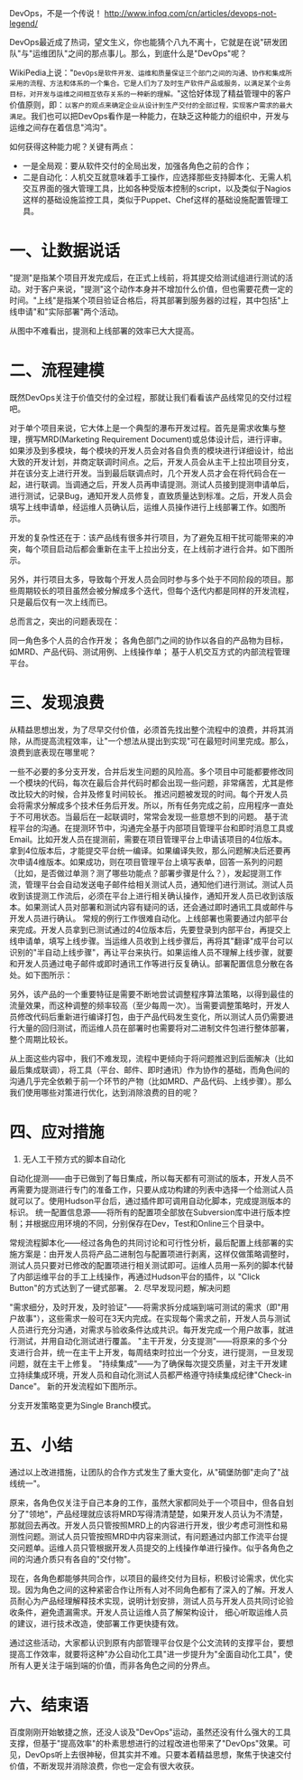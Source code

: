 DevOps，不是一个传说！ http://www.infoq.com/cn/articles/devops-not-legend/

DevOps最近成了热词，望文生义，你也能猜个八九不离十，它就是在说"研发团队"与"运维团队"之间的那点事儿。那么，到底什么是"DevOps"呢？

WikiPedia上说："`DevOps是软件开发、运维和质量保证三个部门之间的沟通、协作和集成所采用的流程、方法和体系的一个集合。它是人们为了及时生产软件产品或服务，以满足某个业务目标，对开发与运维之间相互依存关系的一种新的理解。`"这恰好体现了精益管理中的客户价值原则，即：`以客户的观点来确定企业从设计到生产交付的全部过程，实现客户需求的最大满足`。我们也可以把DevOps看作是一种能力，在缺乏这种能力的组织中，开发与运维之间存在着信息"鸿沟"。

如何获得这种能力呢？关键有两点：

* 一是全局观：要从软件交付的全局出发，加强各角色之前的合作；
* 二是自动化：人机交互就意味着手工操作，应选择那些支持脚本化、无需人机交互界面的强大管理工具，比如各种受版本控制的script，以及类似于Nagios这样的基础设施监控工具，类似于Puppet、Chef这样的基础设施配置管理工具。

# 一、让数据说话

"提测"是指某个项目开发完成后，在正式上线前，将其提交给测试组进行测试的活动。对于客户来说，"提测"这个动作本身并不增加什么价值，但也需要花费一定的时间。"上线"是指某个项目验证合格后，将其部署到服务器的过程，其中包括"上线申请"和"实际部署"两个活动。

从图中不难看出，提测和上线部署的效率已大大提高。

# 二、流程建模

既然DevOps关注于价值交付的全过程，那就让我们看看该产品线常见的交付过程吧。

对于单个项目来说，它大体上是一个典型的瀑布开发过程。首先是需求收集与整理，撰写MRD(Marketing Requirement Document)或总体设计后，进行评审。如果涉及到多模块，每个模块的开发人员会对各自负责的模块进行详细设计，给出大致的开发计划，并商定联调时间点。之后，开发人员会从主干上拉出项目分支，并在该分支上进行开发。当到最后联调点时，几个开发人员才会在将代码合在一起，进行联调。当调通之后，开发人员再申请提测。测试人员接到提测申请单后，进行测试，记录Bug，通知开发人员修复，直致质量达到标准。之后，开发人员会填写上线申请单，经运维人员确认后，运维人员操作进行上线部署工作。如图所示。

开发的复杂性还在于：该产品线有很多并行项目，为了避免互相干扰可能带来的冲突，每个项目启动后都会重新在主干上拉出分支，在上线前才进行合并。如下图所示。

另外，并行项目太多，导致每个开发人员会同时参与多个处于不同阶段的项目。那些周期较长的项目虽然会被分解成多个迭代，但每个迭代内都是同样的开发流程，只是最后仅有一次上线而已。

总而言之，突出的问题表现在：

同一角色多个人员的合作开发；
各角色部门之间的协作以各自的产品物为目标，如MRD、产品代码、测试用例、上线操作单；
基于人机交互方式的内部流程管理平台。

# 三、发现浪费

从精益思想出发，为了尽早交付价值，必须首先找出整个流程中的浪费，并将其消除，从而提高流程效率，让"一个想法从提出到实现"可在最短时间里完成。那么，浪费到底表现在哪里呢？

一些不必要的多分支开发，合并后发生问题的风险高。多个项目中可能都要修改同一个模块的代码，每次在最后合并代码时都会出现一些问题，非常痛苦，尤其是修改比较大的时候，合并及修复时间较长。
推迟问题被发现的时间。每个开发人员会将需求分解成多个技术任务后开发。所以，所有任务完成之前，应用程序一直处于不可用状态。当最后在一起联调时，常常会发现一些意想不到的问题。
基于流程平台的沟通。在提测环节中，沟通完全基于内部项目管理平台和即时消息工具或Email。比如开发人员在提测前，需要在项目管理平台上申请该项目的4位版本。拿到4位版本后，才能提交平台统一编译。如果编译失败，那么问题解决后还要再次申请4维版本。如果成功，则在项目管理平台上填写表单，回答一系列的问题（比如，是否做过单测？测了哪些功能点？部署步骤是什么？），发起提测工作流，管理平台会自动发送电子邮件给相关测试人员，通知他们进行测试。测试人员收到该提测工作流后，必须在平台上进行相关确认操作，通知开发人员已收到该版本。如果测试人员对部署和测试内容有疑问的话，还会通过即时通讯工具或邮件与开发人员进行确认。
常规的例行工作很难自动化。上线部署也需要通过内部平台来完成。开发人员拿到已测试通过的4位版本后，先要登录到内部平台，再提交上线申请单，填写上线步骤。当运维人员收到上线步骤后，再将其"翻译"成平台可以识别的"半自动上线步骤"，再让平台来执行。如果运维人员不理解上线步骤，就要和开发人员通过电子邮件或即时通讯工作等进行反复确认。部署配置信息分散在各处。如下图所示：


另外，该产品的一个重要特征是需要不断地尝试调整程序算法策略，以得到最佳的流量效果，而这种调整的频率较高（至少每周一次）。当需要调整策略时，开发人员修改代码后重新进行编译打包，由于产品代码发生变化，所以测试人员仍需要进行大量的回归测试，而运维人员在部署时也需要将对二进制文件包进行整体部署，整个周期比较长。

从上面这些内容中，我们不难发现，流程中更倾向于将问题推迟到后面解决（比如最后集成联调），将工具（平台、邮件、即时通讯）作为协作的基础，而角色间的沟通几乎完全依赖于前一个环节的产物（比如MRD、产品代码、上线步骤）。那么我们使用哪些对策进行优化，达到消除浪费的目的呢？

# 四、应对措施

1. 无人工干预方式的脚本自动化

自动化提测——由于已做到了每日集成，所以每天都有可测试的版本，开发人员不再需要为提测进行专门的准备工作，只要从成功构建的列表中选择一个给测试人员就可以了。使用Hudson平台后，通过插件即可调用自动化脚本，完成提测版本的标识。
统一配置信息源——将所有的配置项全部放在Subversion库中进行版本控制；并根据应用环境的不同，分别保存在Dev，Test和Online三个目录中。


常规流程脚本化——经过各角色的共同讨论和可行性分析，最后配置上线部署的实施方案是：由开发人员将产品二进制包与配置项进行剥离，这样仅做策略调整时，测试人员只要对已修改的配置项进行相关测试即可。运维人员用一系列的脚本代替了内部运维平台的手工上线操作，再通过Hudson平台的插件，以 "Click Button"的方式达到了一键式部署。
2. 尽早发现问题，解决问题

"需求细分，及时开发，及时验证"——将需求拆分成端到端可测试的需求（即"用户故事"），这些需求一般可在3天内完成。在实现每个需求之前，开发人员与测试人员进行充分沟通，对需求与验收条件达成共识。每开发完成一个用户故事，就进行测试，并用自动化测试进行覆盖。
"主干开发，分支提测"——将原来的多个分支进行合并，统一在主干上开发，每周结束时拉出一个分支，进行提测，一旦发现问题，就在主干上修复。
"持续集成"——为了确保每次提交质量，对主干开发建立持续集成环境，开发人员和自动化测试人员都严格遵守持续集成纪律"Check-in Dance"。
新的开发流程如下图所示。

分支开发策略变更为Single Branch模式。

# 五、小结

通过以上改进措施，让团队的合作方式发生了重大变化，从"碉堡防御"走向了"战线统一"。

原来，各角色仅关注于自己本身的工作，虽然大家都同处于一个项目中，但各自划分了"领地"，产品经理就应该将MRD写得清清楚楚，如果开发人员认为不清楚，那就回去再改。开发人员只管按照MRD上的内容进行开发，很少考虑可测性和易测性问题。测试人员只管按照MRD中内容来测试，有问题通过内部工作流平台提交问题单。运维人员只管根据开发人员提交的上线操作单进行操作。似乎各角色之间的沟通介质只有各自的"交付物"。

现在，各角色都能够共同合作，以项目的最终交付为目标，积极讨论需求，优化实现。因为角色之间的这种紧密合作让所有人对不同角色都有了深入的了解。开发人员耐心为产品经理解释技术实现，说明计划安排，测试人员与开发人员共同讨论验收条件，避免遗漏需求。开发人员让运维人员了解架构设计， 细心听取运维人员的建议，进行技术改造，使部署工作更快捷有效。

通过这些活动，大家都认识到原有内部管理平台仅是个公文流转的支撑平台，要想提高工作效率，就要将这种"办公自动化工具"进一步提升为"全面自动化工具"，使所有人更关注于端到端的价值，而非各角色之间的分界点。

# 六、结束语

百度刚刚开始敏捷之旅，还没人谈及"DevOps"运动，虽然还没有什么强大的工具支撑，但基于"提高效率"的朴素思想进行的过程改进也带来了"DevOps"效果。可见，DevOps听上去很神秘，但其实并不难。只要本着精益思想，聚焦于快速交付价值，不断发现并消除浪费，你也一定会有很大收获。
